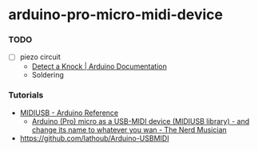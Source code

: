 arduino-pro-micro-midi-device
=============================
### TODO
- [ ] piezo circuit
  - [Detect a Knock | Arduino Documentation](https://docs.arduino.cc/built-in-examples/sensors/Knock/#circuit)
  - Soldering 
### Tutorials
- [MIDIUSB - Arduino Reference](https://www.arduino.cc/reference/en/libraries/midiusb/)
  - [Arduino (Pro) micro as a USB-MIDI device (MIDIUSB library) - and change its name to whatever you wan - The Nerd Musician](https://www.musiconerd.com/arduino-pro-micro-as-a-usb-midi-device-midiusb-library-and-change-its-name-to-whatever-you-wan/)
- https://github.com/lathoub/Arduino-USBMIDI
